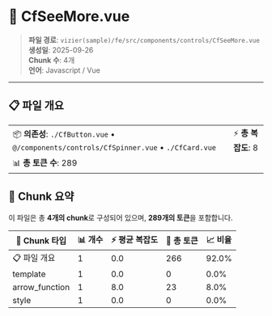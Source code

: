 # 📄 CfSeeMore.vue

> **파일 경로**: `vizier(sample)/fe/src/components/controls/CfSeeMore.vue`  
> **생성일**: 2025-09-26  
> **Chunk 수**: 4개  
> **언어**: Javascript / Vue
---





## 📋 파일 개요

| | |
|--|--|
| 📦 **의존성**: `./CfButton.vue` • `@/components/controls/CfSpinner.vue` • `./CfCard.vue` | ⚡ **총 복잡도**: 8 |
| 📊 **총 토큰 수**: 289 |  |






## 🧩 Chunk 요약

이 파일은 총 **4개의 chunk**로 구성되어 있으며, **289개의 토큰**을 포함합니다.

| 🧩 Chunk 타입 | 📊 개수 | ⚡ 평균 복잡도 | 📝 총 토큰 | 📈 비율 |
|---------------|--------|-------------|----------|--------|
| 📋 파일 개요 | 1 | 0.0 | 266 | 92.0% |
| template | 1 | 0.0 | 0 | 0.0% |
| arrow_function | 1 | 8.0 | 23 | 8.0% |
| style | 1 | 0.0 | 0 | 0.0% |

